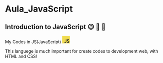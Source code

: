 # Aula_JavaScript
 ## Introduction to JavaScript 😉 🥳 🎉
  My Codes in JS(JavaScript)  <img src="Photo/javascript.png" alt="Logo of Javascript" height = 25px> 
  


  This languege is much important for create codes to development web, with HTML and CSS! 
